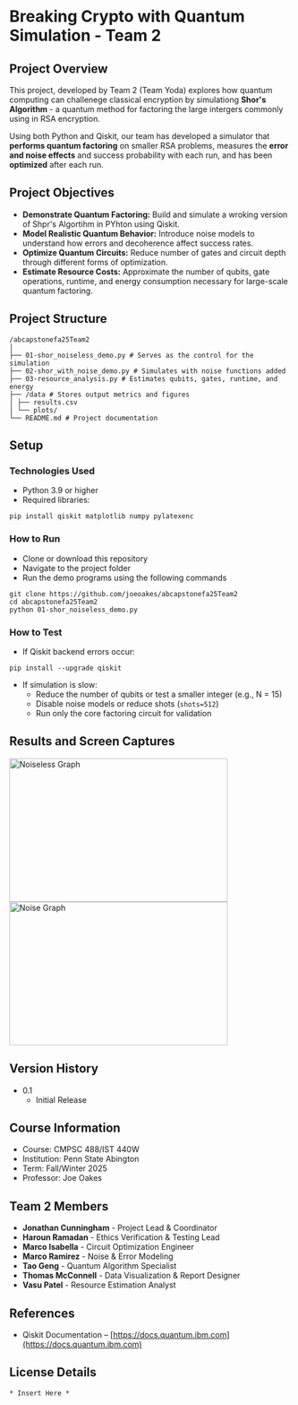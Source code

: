 # Breaking Crypto with Quantum Simulation - Team 2

## Project Overview

This project, developed by Team 2 (Team Yoda) explores how quantum computing can challenege classical encryption by simulationg **Shor's Algorithm** - a quantum method for factoring the large intergers commonly using in RSA encryption. 

Using both Python and Qiskit, our team has developed a simulator that **performs quantum factoring** on smaller RSA problems, measures the **error and noise effects** and success probability with each run, and has been **optimized** after each run.

## Project Objectives

* **Demonstrate Quantum Factoring:**
  Build and simulate a wroking version of Shpr's Algortihm in PYhton using Qiskit.
* **Model Realistic Quantum Behavior:**
  Introduce noise models to understand how errors and decoherence affect success rates.
* **Optimize Quantum Circuits:**
  Reduce number of gates and circuit depth through different forms of optimization.
* **Estimate Resource Costs:**
  Approximate the number of qubits, gate operations, runtime, and energy consumption necessary for large-scale quantum factoring.

## Project Structure

```
/abcapstonefa25Team2
│
├── 01-shor_noiseless_demo.py # Serves as the control for the simulation
├── 02-shor_with_noise_demo.py # Simulates with noise functions added
├── 03-resource_analysis.py # Estimates qubits, gates, runtime, and energy
├── /data # Stores output metrics and figures
│ ├── results.csv
│ └── plots/
└── README.md # Project documentation
```

## Setup

### Technologies Used

* Python 3.9 or higher  
* Required libraries:
```
pip install qiskit matplotlib numpy pylatexenc
```

### How to Run

* Clone or download this repository  
* Navigate to the project folder  
* Run the demo programs using the following commands
```
git clone https://github.com/joeoakes/abcapstonefa25Team2
cd abcapstonefa25Team2
python 01-shor_noiseless_demo.py
```

### How to Test

* If Qiskit backend errors occur:
```
pip install --upgrade qiskit
```
* If simulation is slow:
  * Reduce the number of qubits or test a smaller integer (e.g., N = 15)  
  * Disable noise models or reduce shots (`shots=512`)  
  * Run only the core factoring circuit for validation
 
## Results and Screen Captures

<img width="390" height="256" alt="Noiseless Graph" src="https://github.com/user-attachments/assets/dbbed5fc-11b1-456f-9af1-636005837a8e" />


<img width="390" height="256" alt="Noise Graph" src="https://github.com/user-attachments/assets/048460e9-89bb-44e4-a143-eece043fb8ff" />


## Version History

* 0.1
    * Initial Release
 
## Course Information

* Course: CMPSC 488/IST 440W
* Institution: Penn State Abington
* Term: Fall/Winter 2025
* Professor: Joe Oakes

## Team 2 Members

* **Jonathan Cunningham** - Project Lead & Coordinator  
* **Haroun Ramadan** - Ethics Verification & Testing Lead  
* **Marco Isabella** - Circuit Optimization Engineer  
* **Marco Ramirez** - Noise & Error Modeling  
* **Tao Geng** - Quantum Algorithm Specialist  
* **Thomas McConnell** - Data Visualization & Report Designer  
* **Vasu Patel** - Resource Estimation Analyst  

## References

* Qiskit Documentation – [https://docs.quantum.ibm.com](https://docs.quantum.ibm.com)

## License Details
```
* Insert Here *
```

